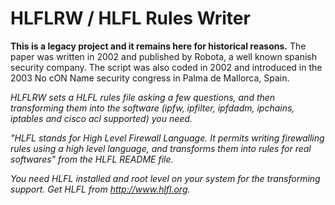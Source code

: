 # HLFLRW / HLFL Rules Writer

**This is a legacy project and it remains here for historical reasons.**
The paper was written in 2002 and published by Robota, a well known spanish
security company. The script was also coded in 2002 and introduced in the 2003
No cON Name security congress in Palma de Mallorca, Spain.

*HLFLRW sets a HLFL rules file asking a few questions, and then transforming
them into the software (ipfw, ipfilter, ipfdadm, ipchains, iptables and
cisco acl supported) you need.*

*"HLFL stands for High Level Firewall Language. It permits writing
firewalling rules using a high level language, and transforms them into
rules for real softwares" from the HLFL README file.*

*You need HLFL installed and root level on your system for the
transforming support. Get HLFL from http://www.hlfl.org.*

